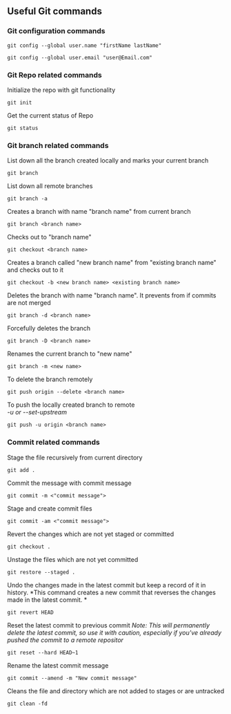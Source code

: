 ## Useful Git commands

### Git configuration commands
```
git config --global user.name "firstName lastName"
```
```
git config --global user.email "user@Email.com"
```

### Git Repo related commands
Initialize the repo with git functionality
```
git init
```

Get the current status of Repo
```
git status
```

### Git branch related commands
List down all the branch created locally and marks your current branch
```
git branch
```

List down all remote branches
```
git branch -a
```

Creates a branch with name "branch name" from current branch
```
git branch <branch name>
```

Checks out to "branch name"
```
git checkout <branch name>
```

Creates a branch called "new branch name" from "existing branch name" and checks out to it
```
git checkout -b <new branch name> <existing branch name>
```

Deletes the branch with name "branch name". It prevents from if commits are not merged
```
git branch -d <branch name>
```

Forcefully deletes the branch
```
git branch -D <branch name>
```

Renames the current branch to "new name"
```
git branch -m <new name>
```

To delete the branch remotely
```
git push origin --delete <branch name>
```

To push the locally created branch to remote <br>
*-u or --set-upstream*
```
git push -u origin <branch name>
```

### Commit related commands
Stage the file recursively from current directory
```
git add .
```

Commit the message with commit message
```
git commit -m <"commit message">
```

Stage and create commit files
```
git commit -am <"commit message">
```

Revert the changes which are not yet staged or committed
```
git checkout .
```

Unstage the files which are not yet committed
```
git restore --staged .
```

Undo the changes made in the latest commit but keep a record of it in history.
*This command creates a new commit that reverses the changes made in the latest commit. *
```
git revert HEAD
```

Reset the latest commit to previous commit
*Note: This will permanently delete the latest commit, so use it with caution, 
especially if you've already pushed the commit to a remote repositor*
```
git reset --hard HEAD~1
```

Rename the latest commit message
```
git commit --amend -m "New commit message"
```

Cleans the file and directory which are not added to stages or are untracked
```
git clean -fd
``` 